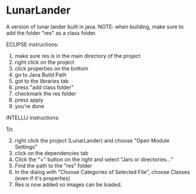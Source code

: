 # LunarLander
A version of lunar lander built in java.
NOTE: when building, make sure to add the folder "res" as a class folder.

ECLIPSE instructions:
1) make sure res is in the main directory of the project 
2) right click on the project
3) click properties on the bottom
4) go to Java Build Path
5) got to the libraries tab
6) press "add class folder"
7) checkmark the res folder
8) press apply
9) you're done

INTELLIJ instructions:

1)c

2) right click the project (LunarLander) and choose "Open Module Settings" 
3) click on the dependencies tab
4) Click the "+" button on the right and select "Jars or directories..."
5) Find the path to the "res" folder
6) In the dialog with "Choose Categories of Selected File", choose Classes (even if it's properties)
7) Res is now added so images can be loaded.

